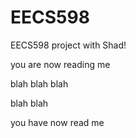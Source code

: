 # EECS598
EECS598 project with Shad!

you are now reading me

blah blah blah

blah blah

you have now read me
